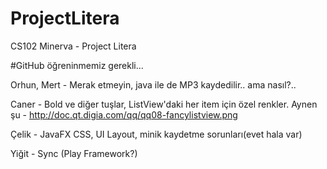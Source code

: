 # ProjectLitera
CS102 Minerva - Project Litera

#GitHub öğreninmemiz gerekli...

Orhun, Mert - Merak etmeyin, java ile de MP3 kaydedilir.. ama nasıl?..

Caner - Bold ve diğer tuşlar, ListView'daki her item için özel renkler. Aynen şu - http://doc.qt.digia.com/qq/qq08-fancylistview.png

Çelik - JavaFX CSS, UI Layout, minik kaydetme sorunları(evet hala var)

Yiğit - Sync (Play Framework?)
